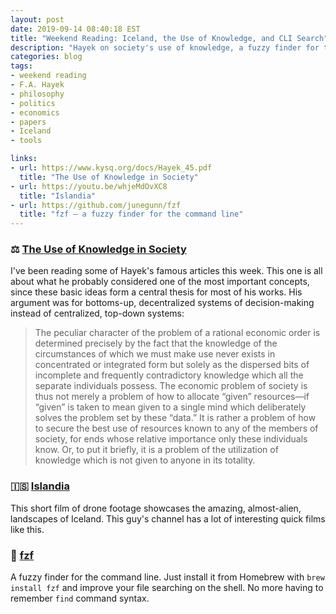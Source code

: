 ```yaml
---
layout: post
date: 2019-09-14 08:40:18 EST
title: "Weekend Reading: Iceland, the Use of Knowledge, and CLI Search"
description: "Hayek on society's use of knowledge, a fuzzy finder for the command line, and beautiful footage of Iceland's geography."
categories: blog
tags:
- weekend reading
- F.A. Hayek
- philosophy
- politics
- economics
- papers
- Iceland
- tools

links:
- url: https://www.kysq.org/docs/Hayek_45.pdf
  title: "The Use of Knowledge in Society"
- url: https://youtu.be/whjeMdOvXC8
  title: "Islandia"
- url: https://github.com/junegunn/fzf
  title: "fzf — a fuzzy finder for the command line"
---
```


### ⚖️ [The Use of Knowledge in Society](https://www.kysq.org/docs/Hayek_45.pdf "The Use of Knowledge in Society")

I've been reading some of Hayek's famous articles this week. This one is all about what he probably considered one of the most important concepts, since these basic ideas form a central thesis for most of his works. His argument was for bottoms-up, decentralized systems of decision-making instead of centralized, top-down systems:

> The peculiar character of the problem of a rational economic order is determined precisely by the fact that the knowledge of the circumstances of which we must make use never exists in concentrated or integrated form but solely as the dispersed bits of incomplete and frequently contradictory knowledge which all the separate individuals possess. The economic problem of society is thus not merely a problem of how to allocate “given” resources—if “given” is taken to mean given to a single mind which deliberately solves the problem set by these “data.” It is rather a problem of how to secure the best use of resources known to any of the members of society, for ends whose relative importance only these individuals know. Or, to put it briefly, it is a problem of the utilization of knowledge which is not given to anyone in its totality.

### 🇮🇸 [Islandia](https://youtu.be/whjeMdOvXC8 "Islandia")

This short film of drone footage showcases the amazing, almost-alien, landscapes of Iceland. This guy's channel has a lot of interesting quick films like this.

### 🔎 [fzf](https://github.com/junegunn/fzf "junegunn/fzf")

A fuzzy finder for the command line. Just install it from Homebrew with `brew install fzf` and improve your file searching on the shell. No more having to remember `find` command syntax.
